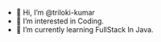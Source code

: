 - 👋 Hi, I’m @triloki-kumar
- 👀 I’m interested in Coding.
- 🌱 I’m currently learning FullStack In Java.

<!---
triloki-kumar/triloki-kumar is a ✨ special ✨ repository because its `README.md` (this file) appears on your GitHub profile.
You can click the Preview link to take a look at your changes.
--->
